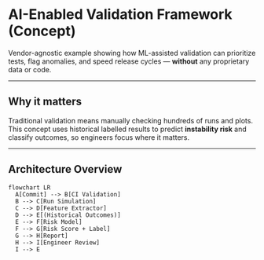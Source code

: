 # AI-Enabled Validation Framework (Concept)

Vendor-agnostic example showing how ML-assisted validation can
prioritize tests, flag anomalies, and speed release cycles — **without** any proprietary data or code.

---

## Why it matters
Traditional validation means manually checking hundreds of runs and plots.  
This concept uses historical labelled results to predict **instability risk** and classify outcomes, so engineers focus where it matters.

---

## Architecture Overview

```mermaid
flowchart LR
  A[Commit] --> B[CI Validation]
  B --> C[Run Simulation]
  C --> D[Feature Extractor]
  D --> E[(Historical Outcomes)]
  E --> F[Risk Model]
  F --> G[Risk Score + Label]
  G --> H[Report]
  H --> I[Engineer Review]
  I --> E

